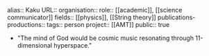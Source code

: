 alias:: Kaku
URL::
organisation:: 
role:: [[academic]], [[science communicator]] 
fields:: [[physics]], [[String theory]] 
publications-productions:: 
tags:: person
project:: [[AMT]]
public:: true

- "The mind of God would be cosmic music resonating through 11-dimensional hyperspace."